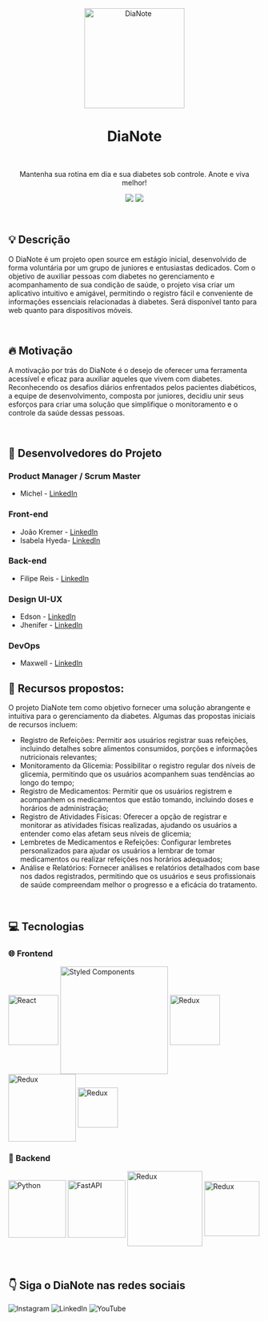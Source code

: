 <div align="center">
<img src="https://github.com/DiaNote/.github/assets/100960828/d23425f7-c7f0-46b9-a8b4-7058445f9ea8" width="200px" alt="DiaNote"/>
</div>

<div align="center">
<h1> DiaNote </h1>
  
  <br>
  
<p>Mantenha sua rotina em dia e sua diabetes sob controle.
Anote e viva melhor!</p>
</div>

<p align="center">
  <img  src="https://img.shields.io/github/followers/DiaNote?label=Follow">
  <img  src="https://img.shields.io/github/stars/DiaNote?style=social"> 
</p>

  <br>


## 💡 Descrição
<p> O DiaNote é um projeto open source em estágio inicial, desenvolvido de forma voluntária por um grupo de juniores e entusiastas dedicados. 
  Com o objetivo de auxiliar pessoas com diabetes no gerenciamento e acompanhamento de sua condição de saúde, o projeto visa criar um aplicativo intuitivo e amigável, 
  permitindo o registro fácil e conveniente de informações essenciais relacionadas à diabetes. Será disponível tanto para web quanto para dispositivos móveis.


</p>

<br>

## 🔥 Motivação
<p>A motivação por trás do DiaNote é o desejo de oferecer uma ferramenta acessível e eficaz para auxiliar aqueles que vivem com diabetes. 
  Reconhecendo os desafios diários enfrentados pelos pacientes diabéticos, a equipe de desenvolvimento, composta por juniores, 
  decidiu unir seus esforços para criar uma solução que simplifique o monitoramento e o controle da saúde dessas pessoas.
</p>

<br>
<h2>🤝 Desenvolvedores do Projeto</h2>

<h3>Product Manager / Scrum Master</h3>
<ul>
  <li>Michel - <a href="@MichelAlves">LinkedIn</a></li>
</ul>

<h3>Front-end</h3>
<ul>
  <li>João Kremer - <a href="@joaokremer">LinkedIn</a></li>
  <li>Isabela Hyeda- <a href="@IsabelaHyeda">LinkedIn</a></li>
</ul>

<h3>Back-end</h3>
<ul>
  <li>Filipe Reis - <a href="@FilipeReis">LinkedIn</a></li>
</ul>

<h3>Design UI-UX</h3>
<ul>
  <li>Edson - <a href="@EdsoNb">LinkedIn</a></li>
  <li>Jhenifer - <a href="@jheniferanacleto">LinkedIn</a></li>
</ul>

<h3>DevOps</h3>
<ul>
  <li>Maxwell - <a href="@MaxwellKremer">LinkedIn</a></li>
</ul>

## 🚀 Recursos propostos:
O projeto DiaNote tem como objetivo fornecer uma solução abrangente e intuitiva para o gerenciamento da diabetes. Algumas das propostas iniciais de recursos incluem:</li>

<ul>

<li>Registro de Refeições: Permitir aos usuários registrar suas refeições, incluindo detalhes sobre alimentos consumidos, porções e informações nutricionais relevantes;</li>

<li>Monitoramento da Glicemia: Possibilitar o registro regular dos níveis de glicemia, permitindo que os usuários acompanhem suas tendências ao longo do tempo;</li>

<li>Registro de Medicamentos: Permitir que os usuários registrem e acompanhem os medicamentos que estão tomando, incluindo doses e horários de administração;</li>

<li>Registro de Atividades Físicas: Oferecer a opção de registrar e monitorar as atividades físicas realizadas, ajudando os usuários a entender como elas afetam seus níveis de glicemia;</li>

<li>Lembretes de Medicamentos e Refeições: Configurar lembretes personalizados para ajudar os usuários a lembrar de tomar medicamentos ou realizar refeições nos horários adequados;</li>

<li>Análise e Relatórios: Fornecer análises e relatórios detalhados com base nos dados registrados, permitindo que os usuários e seus profissionais de saúde compreendam melhor o progresso e a eficácia do tratamento.</li>
</ul>

<br>

## 💻 Tecnologias

### 🌐 Frontend
<div style="display: inline_block">
<img  align="center" alt="React" width="100px" src="https://img.shields.io/badge/React-20232A?style=for-the-badge&logo=react&logoColor=61DAFB">
<img  align="center" alt="Styled Components" width="215px" src="https://img.shields.io/badge/styled--components-DB7093?style=for-the-badge&logo=styled-components&logoColor=white">
<img  align="center" alt="Redux" width="100px" src="https://img.shields.io/badge/Redux-593D88?style=for-the-badge&logo=redux&logoColor=white">
<img  align="center" alt="Redux" width="135px" src="https://img.shields.io/badge/TypeScript-007ACC?style=for-the-badge&logo=typescript&logoColor=white">
<img  align="center" alt="Redux" width="80px" src="https://img.shields.io/badge/vite-%23646CFF.svg?style=for-the-badge&logo=vite&logoColor=white">
  
</div>

### 🔧 Backend
<div style="display: inline_block">
<img  align="center" alt="Python" width="115px" src="https://img.shields.io/badge/Python-3776AB?style=for-the-badge&logo=python&logoColor=white">
<img  align="center" alt="FastAPI" width="115px" src="https://img.shields.io/badge/FastAPI-005571?style=for-the-badge&logo=fastapi">
<img  align="center" alt="Redux" width="150px" src="https://img.shields.io/badge/PostgreSQL-316192?style=for-the-badge&logo=postgresql&logoColor=white">
<img  align="center" alt="Redux" width="110px" src="https://img.shields.io/badge/docker-%230db7ed.svg?style=for-the-badge&logo=docker&logoColor=white">

</div>

<br>
<br>


## 👇 Siga o DiaNote nas redes sociais 

<a>![Instagram](https://img.shields.io/badge/Instagram-%23E4405F.svg?style=for-the-badge&logo=Instagram&logoColor=white)</a>
<a>![LinkedIn](https://img.shields.io/badge/linkedin-%230077B5.svg?style=for-the-badge&logo=linkedin&logoColor=white)</a>
<a>![YouTube](https://img.shields.io/badge/YouTube-%23FF0000.svg?style=for-the-badge&logo=YouTube&logoColor=white)</a>
